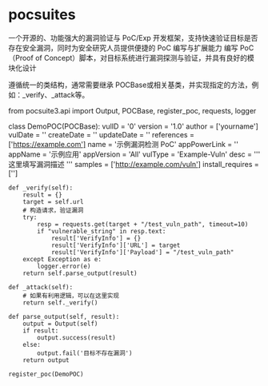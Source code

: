 # pocsuites

一个开源的、功能强大的漏洞验证与 PoC/Exp 开发框架，支持快速验证目标是否存在安全漏洞，同时为安全研究人员提供便捷的 PoC 编写与扩展能力
编写 PoC（Proof of Concept）脚本，对目标系统进行漏洞探测与验证，并具有良好的模块化设计

遵循统一的类结构，通常需要继承 POCBase或相关基类，并实现指定的方法，例如：_verify、_attack等。

from pocsuite3.api import Output, POCBase, register_poc, requests, logger

class DemoPOC(POCBase):
    vulID = '0'
    version = '1.0'
    author = ['yourname']
    vulDate = ''
    createDate = ''
    updateDate = ''
    references = ['https://example.com']
    name = '示例漏洞检测 PoC'
    appPowerLink = ''
    appName = '示例应用'
    appVersion = 'All'
    vulType = 'Example-Vuln'
    desc = '''
    这里填写漏洞描述
    '''
    samples = ['http://example.com/vuln']
    install_requires = ['']

    def _verify(self):
        result = {}
        target = self.url
        # 构造请求，验证漏洞
        try:
            resp = requests.get(target + "/test_vuln_path", timeout=10)
            if "vulnerable_string" in resp.text:
                result['VerifyInfo'] = {}
                result['VerifyInfo']['URL'] = target
                result['VerifyInfo']['Payload'] = "/test_vuln_path"
        except Exception as e:
            logger.error(e)
        return self.parse_output(result)

    def _attack(self):
        # 如果有利用逻辑，可以在这里实现
        return self._verify()

    def parse_output(self, result):
        output = Output(self)
        if result:
            output.success(result)
        else:
            output.fail('目标不存在漏洞')
        return output

    register_poc(DemoPOC)
